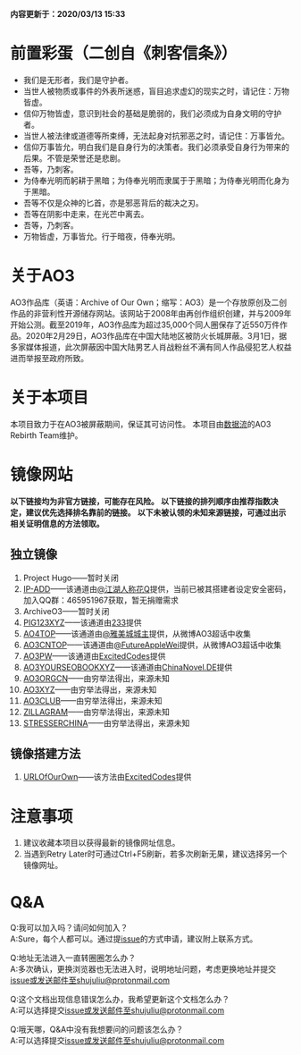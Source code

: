 **内容更新于：2020/03/13 15:33**
# 前置彩蛋（二创自《刺客信条》）
* 我们是无形者，我们是守护者。
* 当世人被物质或事件的外表所迷惑，盲目追求虚幻的现实之时，请记住：万物皆虚。
* 信仰万物皆虚，意识到社会的基础是脆弱的，我们必须成为自身文明的守护者。
* 当世人被法律或道德等所束缚，无法起身对抗邪恶之时，请记住：万事皆允。
* 信仰万事皆允，明白我们是自身行为的决策者。我们必须承受自身行为带来的后果。不管是荣誉还是悲剧。
* 吾等，乃刺客。
* 为侍奉光明而躬耕于黑暗；为侍奉光明而隶属于于黑暗；为侍奉光明而化身为于黑暗。
* 吾等不仅是众神的匕首，亦是邪恶背后的裁决之刃。
* 吾等在阴影中走来，在光芒中离去。
* 吾等，乃刺客。
* 万物皆虚，万事皆允。行于暗夜，侍奉光明。

# 关于AO3
AO3作品库（英语：Archive of Our Own；缩写：AO3）是一个存放原创及二创作品的非营利性开源储存网站。该网站于2008年由再创作组织创建，并与2009年开始公测。截至2019年，AO3作品库为超过35,000个同人圈保存了近550万件作品。2020年2月29日，AO3作品库在中国大陆地区被防火长城屏蔽。3月1日，据多家媒体报道，此次屏蔽因中国大陆男艺人肖战粉丝不满有同人作品侵犯艺人权益进而举报至政府所致。

# 关于本项目
本项目致力于在AO3被屏蔽期间，保证其可访问性。
本项目由[数据流](https://github.com/orgs/shujuliu)的AO3 Rebirth Team维护。

# 镜像网站
**以下链接均为非官方链接，可能存在风险。**
**以下链接的排列顺序由推荐指数决定，建议优先选择排名靠前的链接。**
**以下未被认领的未知来源链接，可通过出示相关证明信息的方法领取。**

## 独立镜像
1. Project Hugo——暂时关闭
2. [IP-ADD](http://154.213.21.125/)——该通道由[@江湖人称花Q](https://weibo.com/577117541)提供，当前已被其搭建者设定安全密码，加入QQ群：465951967获取，暂无捐赠需求
3. ArchiveO3——暂时关闭
4. [PIG123XYZ](https://pig123.xyz/)——该通道由[233](https://github.com/233boy)提供
5. [AO4TOP](https://ao4.top/)——该通道由[@雅美城城主](https://weibo.com/u/6693225582)提供，从微博AO3超话中收集
6. [AO3CNTOP](https://ao3-cn.top/)——该通道由[@FutureAppleWei](https://weibo.com/u/5943706594)提供，从微博AO3超话中收集
7. [AO3PW](https://ao3.pw/)——该通道由[ExcitedCodes](https://github.com/ExcitedCodes)提供
8. [AO3YOURSEOBOOKXYZ](https://ao3.yourseobook.xyz/)——该通道由[ChinaNovel.DE](https://ao3-bbs.chinanovel.de/)提供
9. [AO3ORGCN](https://ao3.org.cn/)——由穷举法得出，来源未知
10. [AO3XYZ](https://archiveofourown.xyz/)——由穷举法得出，来源未知
11. [AO3CLUB](https://archiveofourown.club/)——由穷举法得出，来源未知
12. [ZILLAGRAM](http://zillagram.net/)——由穷举法得出，来源未知
13. [STRESSERCHINA](http://stresserchina.com/)——由穷举法得出，来源未知

## 镜像搭建方法
1. [URLOfOurOwn](https://github.com/ExcitedCodes/URLOfOurOwn)——该方法由[ExcitedCodes](https://github.com/ExcitedCodes)提供

# 注意事项
1. 建议收藏本项目以获得最新的镜像网址信息。
2. 当遇到Retry Later时可通过Ctrl+F5刷新，若多次刷新无果，建议选择另一个镜像网址。

# Q&A
Q:我可以加入吗？请问如何加入？     
A:Sure，每个人都可以。通过提[issue](https://github.com/shujuliu/AO3-Mirror-Site/issues)的方式申请，建议附上联系方式。

Q:地址无法进入一直转圈圈怎么办？     
A:多次确认，更换浏览器也无法进入时，说明地址问题，考虑更换地址并提交[issue](https://github.com/shujuliu/AO3-Mirror-Site/issues)或发送邮件至shujuliu@protonmail.com

Q:这个文档出现信息错误怎么办，我希望更新这个文档怎么办？     
A:可以选择提交[issue](https://github.com/shujuliu/AO3-Mirror-Site/issues)或发送邮件至shujuliu@protonmail.com

Q:哦天哪，Q&A中没有我想要问的问题该怎么办？     
A:可以选择提交[issue](https://github.com/shujuliu/AO3-Mirror-Site/issues)或发送邮件至shujuliu@protonmail.com






